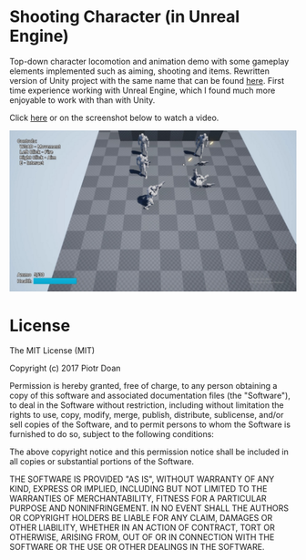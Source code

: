 Shooting Character (in Unreal Engine)
====
Top-down character locomotion and animation demo with some gameplay elements implemented such as aiming, shooting and items. Rewritten version of Unity project with the same name that can be found [here](https://github.com/gunstarpl/Shooting-Character-02-2017). First time experience working with Unreal Engine, which I found much more enjoyable to work with than with Unity.

Click [here](https://www.youtube.com/embed/Qzwh0MgRDpc?rel=0&amp;showinfo=0) or on the screenshot below to watch a video.

[![](Documentation/Screenshot.jpg)](https://www.youtube.com/embed/Qzwh0MgRDpc?rel=0&amp;showinfo=0)

License
====
The MIT License (MIT)

Copyright (c) 2017 Piotr Doan

Permission is hereby granted, free of charge, to any person obtaining a copy of this software and associated documentation files (the "Software"), to deal in the Software without restriction, including without limitation the rights to use, copy, modify, merge, publish, distribute, sublicense, and/or sell copies of the Software, and to permit persons to whom the Software is furnished to do so, subject to the following conditions:

The above copyright notice and this permission notice shall be included in all copies or substantial portions of the Software.

THE SOFTWARE IS PROVIDED "AS IS", WITHOUT WARRANTY OF ANY KIND, EXPRESS OR IMPLIED, INCLUDING BUT NOT LIMITED TO THE WARRANTIES OF MERCHANTABILITY, FITNESS FOR A PARTICULAR PURPOSE AND NONINFRINGEMENT. IN NO EVENT SHALL THE AUTHORS OR COPYRIGHT HOLDERS BE LIABLE FOR ANY CLAIM, DAMAGES OR OTHER LIABILITY, WHETHER IN AN ACTION OF CONTRACT, TORT OR OTHERWISE, ARISING FROM, OUT OF OR IN CONNECTION WITH THE SOFTWARE OR THE USE OR OTHER DEALINGS IN THE SOFTWARE.
